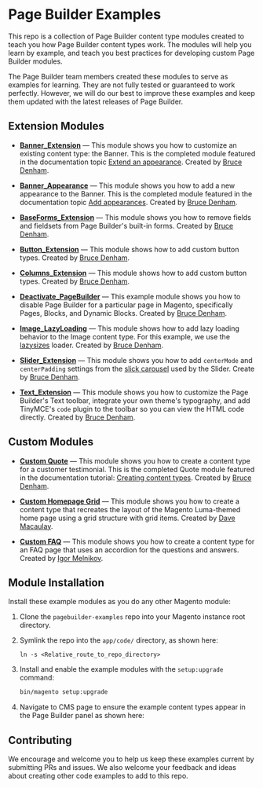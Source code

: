 # Page Builder Examples

This repo is a collection of Page Builder content type modules created to teach you how Page Builder content types work. The modules will help you learn by example, and teach you best practices for developing custom Page Builder modules.

The Page Builder team members created these modules to serve as examples for learning. They are not fully tested or guaranteed to work perfectly. However, we will do our best to improve these examples and keep them updated with the latest releases of Page Builder.

## Extension Modules

-  **[Banner_Extension](Banner/Extension/README.md)** — This module shows you how to customize an existing content type: the Banner. This is the completed module featured in the documentation topic [Extend an appearance](https://devdocs.magento.com/page-builder/docs/content-types/extend/extend-an-appearance.html). Created by [Bruce Denham](https://magentocommeng.slack.com/messages/UA3GYB2KW).

-  **[Banner_Appearance](Banner/Appearance/README.md)** — This module shows you how to add a new appearance to the Banner. This is the completed module featured in the documentation topic [Add appearances](https://devdocs.magento.com/page-builder/docs/content-types/extend/add-appearances.html). Created by [Bruce Denham](https://magentocommeng.slack.com/messages/UA3GYB2KW).

-  **[BaseForms_Extension](BaseForms/Extension/README.md)** — This module shows you how to remove fields and fieldsets from Page Builder's built-in forms. Created by [Bruce Denham](https://magentocommeng.slack.com/messages/UA3GYB2KW).

-  **[Button_Extension](Button/Extension/README.md)** — This module shows how to add custom button types. Created by [Bruce Denham](https://magentocommeng.slack.com/messages/UA3GYB2KW).

-  **[Columns_Extension](Columns/Extension/README.md)** — This module shows how to add custom button types. Created by [Bruce Denham](https://magentocommeng.slack.com/messages/UA3GYB2KW).

-  **[Deactivate_PageBuilder](Deactivate/PageBuilder/README.md)** — This example module shows you how to disable Page Builder for a particular page in Magento, specifically Pages, Blocks, and Dynamic Blocks. Created by [Bruce Denham](https://magentocommeng.slack.com/messages/UA3GYB2KW).

-  **[Image_LazyLoading](Image/LazyLoading/README.md)** — This module shows how to add lazy loading behavior to the Image content type. For this example, we use the [lazysizes](https://github.com/aFarkas/lazysizes) loader. Created by [Bruce Denham](https://magentocommeng.slack.com/messages/UA3GYB2KW).

-  **[Slider_Extension](Slider/Extension/README.md)** — This module shows you how to add `centerMode` and `centerPadding` settings from the [slick carousel](https://kenwheeler.github.io/slick/) used by the Slider. Create by [Bruce Denham](https://magentocommeng.slack.com/messages/UA3GYB2KW).

-  **[Text_Extension](Text/Extension/README.md)** — This module shows you how to customize the Page Builder's Text toolbar, integrate your own theme's typography, and add TinyMCE's `code` plugin to the toolbar so you can view the HTML code directly. Created by [Bruce Denham](https://magentocommeng.slack.com/messages/UA3GYB2KW).

## Custom Modules

-  **[Custom Quote](Quote/Custom/README.md)** — This module shows you how to create a content type for a customer testimonial. This is the completed Quote module featured in the documentation tutorial: [Creating content types](https://devdocs.magento.com/page-builder/docs/content-types/create/introduction.html). Created by [Bruce Denham](https://magentocommeng.slack.com/messages/UA3GYB2KW).

-  **[Custom Homepage Grid](Grid/Custom/README.md)** — This module shows you how to create a content type that recreates the layout of the Magento Luma-themed home page using a grid structure with grid items. Created by [Dave Macaulay](https://github.com/davemacaulay).

-  **[Custom FAQ](FAQ/Custom/README.md)** — This module shows you how to create a content type for an FAQ page that uses an accordion for the questions and answers. Created by [Igor Melnikov](https://github.com/melnikovi).

## Module Installation

Install these example modules as you do any other Magento module:

1. Clone the `pagebuilder-examples` repo into your Magento instance root directory.

1. Symlink the repo into the `app/code/` directory, as shown here:

    ```terminal
    ln -s <Relative_route_to_repo_directory>
    ```

1. Install and enable the example modules with the `setup:upgrade` command:

   ```bash
   bin/magento setup:upgrade
   ```

1. Navigate to CMS page to ensure the example content types appear in the Page Builder panel as shown here:

## Contributing

We encourage and welcome you to help us keep these examples current by submitting PRs and issues.
We also welcome your feedback and ideas about creating other code examples to add to this repo.
